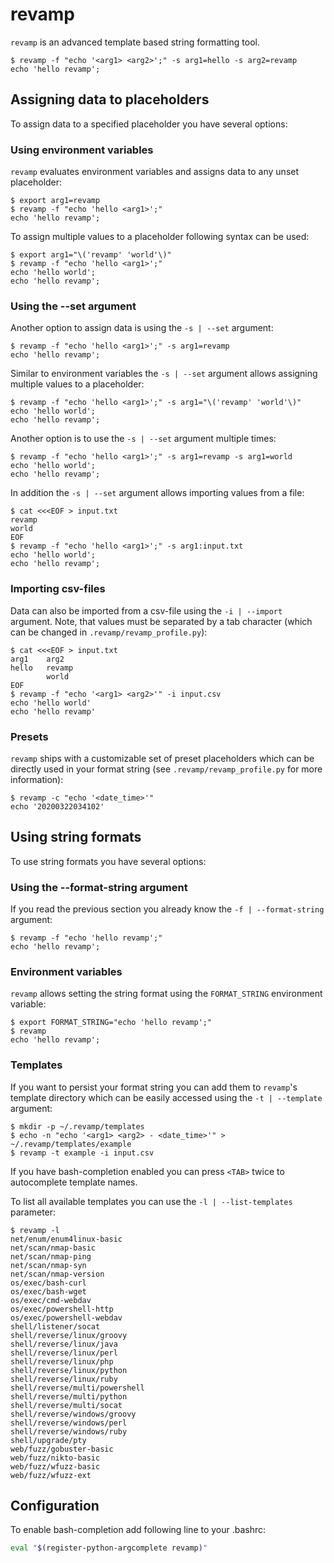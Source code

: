 # revamp

```revamp``` is an advanced template based string formatting tool.  

```
$ revamp -f "echo '<arg1> <arg2>';" -s arg1=hello -s arg2=revamp
echo 'hello revamp';
```

## Assigning data to placeholders
To assign data to a specified placeholder you have several options:

### Using environment variables

```revamp``` evaluates environment variables and assigns data to any unset placeholder:
```
$ export arg1=revamp
$ revamp -f "echo 'hello <arg1>';"
echo 'hello revamp';
```
To assign multiple values to a placeholder following syntax can be used:
```
$ export arg1="\('revamp' 'world'\)"
$ revamp -f "echo 'hello <arg1>';"
echo 'hello world';
echo 'hello revamp';
```

### Using the --set argument

Another option to assign data is using the ```-s | --set``` argument: 
```
$ revamp -f "echo 'hello <arg1>';" -s arg1=revamp
echo 'hello revamp';
```
Similar to environment variables the ```-s | --set``` argument allows assigning multiple values to a placeholder:
```
$ revamp -f "echo 'hello <arg1>';" -s arg1="\('revamp' 'world'\)"
echo 'hello world';
echo 'hello revamp';
```
Another option is to use the ```-s | --set``` argument multiple times:
```
$ revamp -f "echo 'hello <arg1>';" -s arg1=revamp -s arg1=world
echo 'hello world';
echo 'hello revamp';
``` 
In addition the ```-s | --set``` argument allows importing values from a file:
```
$ cat <<<EOF > input.txt
revamp
world
EOF
$ revamp -f "echo 'hello <arg1>';" -s arg1:input.txt
echo 'hello world';
echo 'hello revamp';
```

### Importing csv-files

Data can also be imported from a csv-file using the ```-i | --import``` argument.
Note, that values must be separated by a tab character
 (which can be changed in ```.revamp/revamp_profile.py```):

```
$ cat <<<EOF > input.txt
arg1    arg2
hello   revamp
        world
EOF
$ revamp -f "echo '<arg1> <arg2>'" -i input.csv 
echo 'hello world'
echo 'hello revamp'
```

### Presets

```revamp``` ships with a customizable set of preset placeholders which can be 
directly used in your format string 
(see ```.revamp/revamp_profile.py``` for more information):
```
$ revamp -c "echo '<date_time>'" 
echo '20200322034102'
```

## Using string formats

To use string formats you have several options:

### Using the --format-string argument

If you read the previous section you already know the ```-f | --format-string``` argument:

```
$ revamp -f "echo 'hello revamp';"
echo 'hello revamp';
```

### Environment variables
```revamp``` allows setting the string format using the ```FORMAT_STRING``` environment variable:
```
$ export FORMAT_STRING="echo 'hello revamp';"
$ revamp
echo 'hello revamp';
```

### Templates

If you want to persist your format string you can add them to ```revamp```'s template directory
which can be easily accessed using the ```-t | --template``` argument:
```
$ mkdir -p ~/.revamp/templates
$ echo -n "echo '<arg1> <arg2> - <date_time>'" > ~/.revamp/templates/example
$ revamp -t example -i input.csv
```

If you have bash-completion enabled you can press ```<TAB>``` twice to autocomplete 
template names. 

To list all available templates you can use the ```-l | --list-templates``` 
parameter:

```
$ revamp -l
net/enum/enum4linux-basic
net/scan/nmap-basic
net/scan/nmap-ping
net/scan/nmap-syn
net/scan/nmap-version
os/exec/bash-curl
os/exec/bash-wget
os/exec/cmd-webdav
os/exec/powershell-http
os/exec/powershell-webdav
shell/listener/socat
shell/reverse/linux/groovy
shell/reverse/linux/java
shell/reverse/linux/perl
shell/reverse/linux/php
shell/reverse/linux/python
shell/reverse/linux/ruby
shell/reverse/multi/powershell
shell/reverse/multi/python
shell/reverse/multi/socat
shell/reverse/windows/groovy
shell/reverse/windows/perl
shell/reverse/windows/ruby
shell/upgrade/pty
web/fuzz/gobuster-basic
web/fuzz/nikto-basic
web/fuzz/wfuzz-basic
web/fuzz/wfuzz-ext
```

## Configuration
To enable bash-completion add following line to your .bashrc:
```bash
eval "$(register-python-argcomplete revamp)"
```
